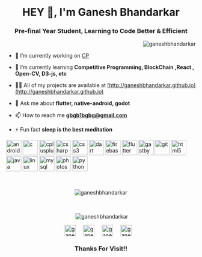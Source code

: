<!-- NEW STUFF -->

<h1 align="center">HEY 👋, I'm Ganesh Bhandarkar</h1>
<h3 align="center">Pre-final Year Student, Learning to Code Better & Efficient</h3>


<p align="right"> <img src="https://komarev.com/ghpvc/?username=ganeshbhandarkar" alt="ganeshbhandarkar" /> </p>

- 🔭 I’m currently working on [CP](https://github.com/ganeshbhandarkar/CP)

- 🌱 I’m currently learning **Competitive Programming, BlockChain ,React , Open-CV, D3-js, etc**

- 👨‍💻 All of my projects are available at [http://ganeshbhandarkar.github.io](http://ganeshbhandarkar.github.io)

- 💬 Ask me about **flutter, native-android, godot**

- 📫 How to reach me **gbgb1bgbg@gmail.com**

- ⚡ Fun fact **sleep is the best meditation**

<p align="left"><img src="https://devicons.github.io/devicon/devicon.git/icons/android/android-original-wordmark.svg" alt="android" width="40" height="40"/> <img src="https://devicons.github.io/devicon/devicon.git/icons/c/c-original.svg" alt="c" width="40" height="40"/> <img src="https://devicons.github.io/devicon/devicon.git/icons/cplusplus/cplusplus-original.svg" alt="cplusplus" width="40" height="40"/> <img src="https://devicons.github.io/devicon/devicon.git/icons/csharp/csharp-original.svg" alt="csharp" width="40" height="40"/> <img src="https://devicons.github.io/devicon/devicon.git/icons/css3/css3-original-wordmark.svg" alt="css3" width="40" height="40"/> <img src="https://www.vectorlogo.zone/logos/dartlang/dartlang-icon.svg" alt="dart" width="40" height="40"/> <img src="https://www.vectorlogo.zone/logos/firebase/firebase-icon.svg" alt="firebase" width="40" height="40"/> <img src="https://www.vectorlogo.zone/logos/flutterio/flutterio-icon.svg" alt="flutter" width="40" height="40"/> <img src="https://www.vectorlogo.zone/logos/gatsbyjs/gatsbyjs-icon.svg" alt="gastby" width="40" height="40"/> <img src="https://www.vectorlogo.zone/logos/git-scm/git-scm-icon.svg" alt="git" width="40" height="40"/> <img src="https://devicons.github.io/devicon/devicon.git/icons/html5/html5-original-wordmark.svg" alt="html5" width="40" height="40"/> <img src="https://devicons.github.io/devicon/devicon.git/icons/java/java-original-wordmark.svg" alt="java" width="40" height="40"/> <img src="https://devicons.github.io/devicon/devicon.git/icons/linux/linux-original.svg" alt="linux" width="40" height="40"/> <img src="https://devicons.github.io/devicon/devicon.git/icons/mysql/mysql-original-wordmark.svg" alt="mysql" width="40" height="40"/> <img src="https://devicons.github.io/devicon/devicon.git/icons/photoshop/photoshop-plain.svg" alt="photoshop" width="40" height="40"/> <img src="https://devicons.github.io/devicon/devicon.git/icons/python/python-original.svg" alt="python" width="40" height="40"/></p>
</br>
<p align="center"><img align="center" src="https://github-readme-stats.vercel.app/api/top-langs/?username=ganeshbhandarkar&layout=compact&hide=html" alt="ganeshbhandarkar" /></p>
</br>
<p align="center">&nbsp;<img align="center" src="https://github-readme-stats.vercel.app/api?username=ganeshbhandarkar&show_icons=true" alt="ganeshbhandarkar" /></p>

<p align="center">
<a href="https://dev.to/ganeshbhandarkar" target="blank"><img align="center" src="https://cdn.jsdelivr.net/npm/simple-icons@3.0.1/icons/dev-dot-to.svg" alt="ganeshbhandarkar" height="30" width="30" /></a>&nbsp;&nbsp;&nbsp;&nbsp;
<a href="https://twitter.com/ganesh.btb" target="blank"><img align="center" src="https://cdn.jsdelivr.net/npm/simple-icons@3.0.1/icons/twitter.svg" alt="ganesh.btb" height="30" width="30" /></a>&nbsp;&nbsp;&nbsp;&nbsp;
<a href="https://linkedin.com/in/ganeshbhandarkar" target="blank"><img align="center" src="https://cdn.jsdelivr.net/npm/simple-icons@3.0.1/icons/linkedin.svg" alt="ganeshbhandarkar" height="30" width="30" /></a>&nbsp;&nbsp;&nbsp;&nbsp;
<a href="https://instagram.com/ganesh__bhandarkar" target="blank"><img align="center" src="https://cdn.jsdelivr.net/npm/simple-icons@3.0.1/icons/instagram.svg" alt="ganesh__bhandarkar" height="30" width="30" /></a>&nbsp;&nbsp;&nbsp;&nbsp;
</p>

<h3 align="center">Thanks For Visit!! </h3>


<!-- OLD STUFF -->
<!---
## Hola, I'm [GANESH BHANDARKAR!](https://ganeshbhandarkar.github.io) 👋
<!--
<a href="https://twitter.com/Ganeshbtb">
  <img align="left" alt="Ganesh's Twitter" width="22px" src="https://cdn.jsdelivr.net/npm/simple-icons@v3/icons/twitter.svg" />
</a>
<a href="https://www.linkedin.com/in/ganeshbhandarkar/">
  <img align="left" alt="Ganesh's Linkdein" width="22px" src="https://cdn.jsdelivr.net/npm/simple-icons@v3/icons/linkedin.svg" />
</a>
<a href="https://github.com/ganeshbhandarkar">
  <img align="left" alt="Ganesh's Github" width="22px" src="https://cdn.jsdelivr.net/npm/simple-icons@v3/icons/github.svg" />
</a>
<a href="https://instagram.com/ganesh__bhandarkar/">
  <img align="left" alt="Ganesh's Instagram" width="22px" src="https://cdn.jsdelivr.net/npm/simple-icons@v3/icons/instagram.svg" />
</a>
-->

<!--
<br/>
<br/>
<!--
PURSUING HAPPINESS
 <!--
- 🔭 I’m currently working on [Improving Coding]
- 🌱 I’m currently learning MERN, CP
- ⚡ I know Flutter, Native Android, Unity(Basics), Godot 2D.
<!--
[![Twitter: Ganeshbtb](https://img.shields.io/twitter/follow/Ganeshbtb?style=social)](https://twitter.com/Ganeshbtb)\
[![Linkedin: ganeshbhandarkar](https://img.shields.io/badge/-ganeshbhandarkar-blue?style=flat-square&logo=Linkedin&logoColor=white&link=https://www.linkedin.com/in/ganeshbhandarkar/)](https://www.linkedin.com/in/ganeshbhandarkar/)\
[![GitHub ganeshbhandarkar](https://img.shields.io/github/followers/ganeshbhandarkar?label=follow&style=social)](https://github.com/ganeshbhandarkar)\
[![website](https://img.shields.io/badge/PortfolioWebsite-ganeshbhandarkar.github.io-2648ff?style=flat-square&logo=google-chrome)](https://ganeshbhandarkar.github.io/)

<!--
**Languages and Tools:**  
<!--
<code><img height="20" src="https://raw.githubusercontent.com/github/explore/80688e429a7d4ef2fca1e82350fe8e3517d3494d/topics/flutter/flutter.png"></code>
<code><img height="20" src="https://raw.githubusercontent.com/github/explore/80688e429a7d4ef2fca1e82350fe8e3517d3494d/topics/dart/dart.png"></code>
<code><img height="20" src="https://raw.githubusercontent.com/github/explore/80688e429a7d4ef2fca1e82350fe8e3517d3494d/topics/android/android.png"></code> 

<!--<a href="https://github.com/ganeshbhandarkar">
  <img align="center" src="https://github-readme-stats.vercel.app/api/top-langs/?username=ganeshbhandarkar&theme=dark&hide_langs_below=1" />
</a>\-->
<!--
<a href="https://github.com/ganeshbhandarkar">
 <img align="center" src="https://github-readme-stats.vercel.app/api?username=ganeshbhandarkar&show_icons=true&theme=dracula&line_height=27" alt="Ganesh's github stats"/>
</a>-->


